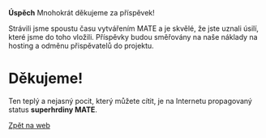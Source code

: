 <!--
.. title: Úspěšný dar
.. slug: donation-completed
.. date: 2014-11-04 22:23:23
.. tags: 
.. link: 
.. description:
-->

<div class="alert alert-success"><strong>Úspěch</strong> Mnohokrát děkujeme za příspěvek!</div>

Strávili jsme spoustu času vytvářením MATE a je skvělé, že jste uznali úsilí, které jsme do toho vložili.
Příspěvky budou směřovány na naše náklady na hosting a odměnu přispěvatelů do projektu. 

<div class="bs-component">
    <div class="jumbotron">
        <h1>Děkujeme!</h1>
        <p>Ten teplý a nejasný pocit, který můžete cítit, 
        je na Internetu propagovaný status <b>superhrdiny MATE</b>.</p>
        <a href="/" class="btn btn-primary btn-lg">Zpět na web</a>
        </p>
    </div>
</div>
